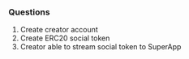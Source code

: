 ### Questions

1. Create creator account
2. Create ERC20 social token
3. Creator able to stream social token to SuperApp
